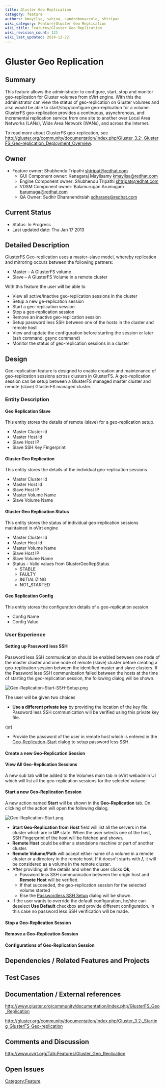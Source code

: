```yaml
---
title: Gluster Geo Replication
category: feature
authors: kmayilsa, sahina, sandrobonazzola, shtripat
wiki_category: Feature|Gluster Geo Replication
wiki_title: Features/Gluster Geo Replication
wiki_revision_count: 121
wiki_last_updated: 2014-12-22
---
```


# Gluster Geo Replication

## Summary

This feature allows the administrator to configure, start, stop and monitor geo-replication for Gluster volumes from oVirt engine. With this the administrator can view the status of geo-replication on Gluster volumes and also would be able to start/stop/configure geo-replication for a volume. GlusterFS geo-replication provides a continuous, asynchronous, and incremental replication service from one site to another over Local Area Networks (LANs), Wide Area Network (WANs), and across the Internet.

To read more about GlusterFS geo-replication, see <http://gluster.org/community/documentation/index.php/Gluster_3.2:_GlusterFS_Geo-replication_Deployment_Overview>.

## Owner

*   Feature owner: Shubhendu Tripathi <shtripat@redhat.com>
    -   GUI Component owner: Kanagaraj Mayilsamy <kmayilsa@redhat.com>
    -   Engine Component owner: Shubhendu Tripathi <shtripat@redhat.com>
    -   VDSM Component owner: Balamurugan Arumugam <barumuga@redhat.com>
    -   QA Owner: Sudhir Dharanendraiah <sdharane@redhat.com>

## Current Status

*   Status: In Progress
*   Last updated date: Thu Jan 17 2013

## Detailed Description

GlusterFS Geo-replication uses a master–slave model, whereby replication and mirroring occurs between the following partners:

*   Master – A GlusterFS volume
*   Slave – A GlusterFS Volume in a remote cluster

With this feature the user will be able to

*   View all active/inactive geo-replication sessions in the cluster
*   Setup a new ge-replication session
*   Start a geo-replication session
*   Stop a geo-replication session
*   Remove an inactive geo-replication session
*   Setup password less SSH between one of the hosts in the cluster and remote host
*   View and update the configuration before starting the session or later (ssh command, gsync command)
*   Monitor the status of geo-replication sessions in a cluster

## Design

Geo-replication feature is designed to enable creation and maintenance of geo-replication sessions across clusters in GlusterFS. A geo-replication session can be setup between a GlusterFS managed master cluster and remote (slave) GlusterFS managed cluster.

### Entity Description

#### Geo Replication Slave

This entity stores the details of remote (slave) for a geo-replication setup.

*   Master Cluster Id
*   Master Host Id
*   Slave Host IP
*   Slave SSH Key Fingerprint

#### Gluster Geo Replication

This entity stores the details of the individual geo-replication sessions

*   Master Cluster Id
*   Master Host Id
*   Slave Host IP
*   Master Volume Name
*   Slave Volume Name

#### Gluster Geo Replication Status

This entity stores the status of individual geo-replication sessions maintained in oVirt engine

*   Master Cluster Id
*   Master Host Id
*   Master Volume Name
*   Slave Host IP
*   Slave Volume Name
*   Status - Valid values from GlusterGeoRepStatus
    -   STABLE
    -   FAULTY
    -   INITIALIZING
    -   NOT_STARTED

#### Geo Replication Config

This entity stores the configuration details of a geo-replication session

*   Config Name
*   Config Value

### User Experience

#### Setting up Password less SSH

Password less SSH communication should be enabled between one node of the master cluster and one node of remote (slave) cluster before creating a geo-replication session between the identified master and slave clusters. If the Password less SSH communication failed between the hosts at the time of starting the geo-replication session, the following dialog will be shown.

![](Geo-Replication-Start-SSH-Setup.png "Geo-Replication-Start-SSH-Setup.png")

The user will be given two choices

*   **Use a different private key** by providing the location of the key file. Password less SSH communication will be verified using this private key file.

(or)

*   Provide the password of the user in remote host which is entered in the [Geo-Replication-Start](:File:Geo-Replication-Start.png) dialog to setup password less SSH.

#### Create a new Geo-Replication Session

#### View All Geo-Replication Sessions

A new sub tab will be added to the Volumes main tab in oVirt webadmin UI which will list all the geo-replication sessions for the selected volume.

#### Start a new Geo-Replication Session

A new action named **Start** will be shown in the **Geo-Replication** tab. On clicking of the action will open the following dialog.

![](Geo-Replication-Start.png "Geo-Replication-Start.png")

*   **Start Geo-Replication from Host** field will list all the servers in the cluster which are in **UP** state. When the user selects one of the host, SSH Fingerprint of the host will be fetched and shown.
*   **Remote Host** could be either a standalone machine or part of another cluster.
*   **Remote Volume/Path** will accept either name of a volume in a remote cluster or a directory in the remote host. If it doesn't starts with **/**, it will be considered as a volume in the remote cluster.
*   After providing all the details and when the user clicks **Ok**,
    -   Password less SSH communication between the origin host and **Remote Host** will be verified.
    -   If that succeeded, the geo-replication session for the selected volume started
    -   Else the [Passwordless SSH Setup](:File:Geo-Replication-Start-SSH-Setup[.png) dialog will be shown.
*   If the user wants to override the default configuration, he/she can deselect **Use Default** checkbox and provide different configuration. In this case no password less SSH verification will be made.

#### Stop a Geo-Replication Session

#### Remove a Geo-Replication Session

#### Configurations of Geo-Replication Session

## Dependencies / Related Features and Projects

## Test Cases

## Documentation / External references

<http://www.gluster.org/community/documentation/index.php/GlusterFS_Geo_Replication>

<http://gluster.org/community/documentation/index.php/Gluster_3.2:_Starting_GlusterFS_Geo-replication>

## Comments and Discussion

<http://www.ovirt.org/Talk:Features/Gluster_Geo_Replication>

## Open Issues

<Category:Feature>
